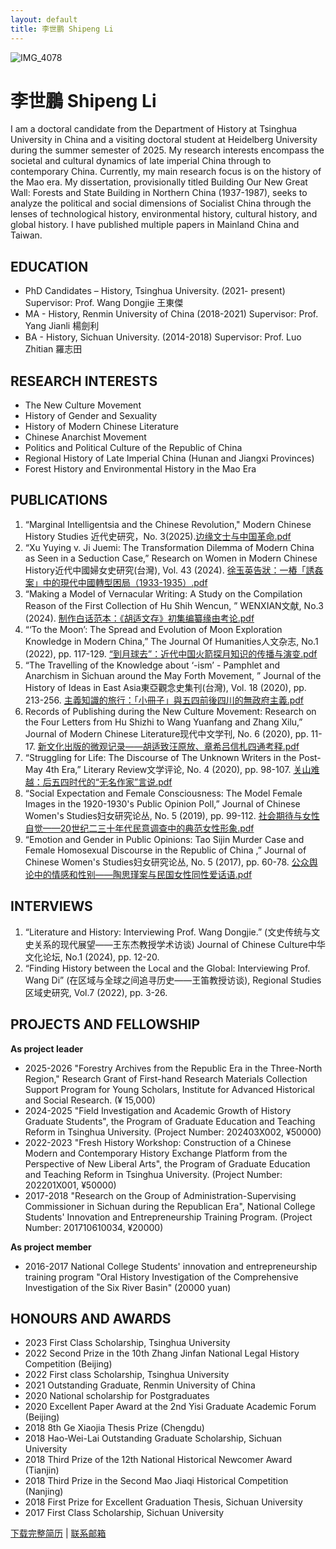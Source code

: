 ```yaml
---
layout: default
title: 李世鹏 Shipeng Li
---
```


<meta name="msvalidate.01" content="F7DC009AAFFF21A905323EEBFC7E073C" />
<meta name="description" content="清华大学历史系博士生,李世鹏 Tsinghua University, Shipeng Li">
<meta name="keywords" content="Tsinghua, Shipeng Li, history">
<meta name="author" content="李世鹏, Shipeng Li">

![IMG_4078](https://github.com/user-attachments/assets/3a57e688-deef-4145-b9fd-70fc38f57a0b)

# 李世鵬 Shipeng Li

I am a doctoral candidate from the Department of History at Tsinghua University in China and a visiting doctoral student at Heidelberg University during the summer semester of 2025. My research interests encompass the societal and cultural dynamics of late imperial China through to contemporary China. Currently, my main research focus is on the history of the Mao era. My dissertation, provisionally titled Building Our New Great Wall: Forests and State Building in Northern China (1937-1987), seeks to analyze the political and social dimensions of Socialist China through the lenses of technological history, environmental history, cultural history, and global history. I have published multiple papers in Mainland China and Taiwan.

## EDUCATION
- PhD Candidates – History, Tsinghua University. (2021- present)        Supervisor: Prof. Wang Dongjie 王東傑
- MA - History, Renmin University of China (2018-2021)              Supervisor: Prof. Yang Jianli 楊劍利
- BA - History, Sichuan University. (2014-2018)                      Supervisor: Prof. Luo Zhitian 羅志田


## RESEARCH INTERESTS
- The New Culture Movement
- History of Gender and Sexuality
- History of Modern Chinese Literature
- Chinese Anarchist Movement
- Politics and Political Culture of the Republic of China
- Regional History of Late Imperial China (Hunan and Jiangxi Provinces)
- Forest History and Environmental History in the Mao Era


## PUBLICATIONS
1.  “Marginal Intelligentsia and the Chinese Revolution," Modern Chinese History Studies 近代史研究，No. 3(2025).[边缘文士与中国革命.pdf](https://github.com/user-attachments/files/20758929/default.pdf)
2. 	“Xu Yuying v. Ji Juemi: The Transformation Dilemma of Modern China as Seen in a Seduction Case,” Research on Women in Modern Chinese History近代中國婦女史研究(台灣), Vol. 43 (2024). [徐玉英告狀：一樁「誘姦案」中的現代中國轉型困局（1933-1935）.pdf](https://github.com/user-attachments/files/18601665/1933-1935.pdf)
3.	“Making a Model of Vernacular Writing: A Study on the Compilation Reason of the First Collection of Hu Shih Wencun, ” WENXIAN文献, No.3 (2024). [制作白话范本：《胡适文存》初集编纂缘由考论.pdf](https://github.com/user-attachments/files/18599692/default.pdf)
4.	“‘To the Moon’: The Spread and Evolution of Moon Exploration Knowledge in Modern China,” The Journal Of Humanities人文杂志, No.1 (2022), pp. 117-129. [“到月球去”：近代中国火箭探月知识的传播与演变.pdf](https://github.com/user-attachments/files/18599694/default.pdf)
5.	“The Travelling of the Knowledge about ‘-ism’ - Pamphlet and Anarchism in Sichuan around the May Forth Movement, ” Journal of the History of Ideas in East Asia東亞觀念史集刊(台灣), Vol. 18 (2020), pp. 213-256. [主義知識的旅行：「小冊子」與五四前後四川的無政府主義.pdf](https://github.com/user-attachments/files/18599704/default.pdf)
6.	Records of Publishing during the New Culture Movement: Research on the Four Letters from Hu Shizhi to Wang Yuanfang and Zhang Xilu,” Journal of Modern Chinese Literature现代中文学刊, No. 6 (2020), pp. 11-17. [新文化出版的微观记录——胡适致汪原放、章希吕信札四通考释.pdf](https://github.com/user-attachments/files/18599707/default.pdf)
7.	“Struggling for Life: The Discourse of The Unknown Writers in the Post-May 4th Era,” Literary Review文学评论, No. 4 (2020), pp. 98-107. [关山难越：后五四时代的“无名作家”言说.pdf](https://github.com/user-attachments/files/18599711/default.pdf)
8.	“Social Expectation and Female Consciousness: The Model Female Images in the 1920-1930's Public Opinion Poll,” Journal of Chinese Women's Studies妇女研究论丛, No. 5 (2019), pp. 99-112. [社会期待与女性自觉——20世纪二三十年代民意调查中的典范女性形象.pdf](https://github.com/user-attachments/files/18599713/20.pdf)
9.	“Emotion and Gender in Public Opinions: Tao Sijin Murder Case and Female Homosexual Discourse in the Republic of China ,” Journal of Chinese Women's Studies妇女研究论丛, No. 5 (2017), pp. 60-78. [公众舆论中的情感和性别——陶思瑾案与民国女性同性爱话语.pdf](https://github.com/user-attachments/files/18599716/default.pdf)


## INTERVIEWS
1.	“Literature and History: Interviewing Prof. Wang Dongjie.” (文史传统与文史关系的现代展望——王东杰教授学术访谈) Journal of Chinese Culture中华文化论坛, No.1 (2024), pp. 12-20. 
2.	“Finding History between the Local and the Global: Interviewing Prof. Wang Di” (在区域与全球之间追寻历史——王笛教授访谈), Regional Studies区域史研究, Vol.7 (2022), pp. 3-26.


## PROJECTS AND FELLOWSHIP
**As project leader**
- 2025-2026   "Forestry Archives from the Republic Era in the Three-North Region," Research Grant of First-hand Research Materials Collection Support Program for Young Scholars, Institute for Advanced Historical and Social Research. (¥ 15,000)
- 2024-2025   "Field Investigation and Academic Growth of History Graduate Students", the Program of Graduate Education and Teaching Reform in Tsinghua University. (Project Number: 202403X002, ¥50000)
- 2022-2023   "Fresh History Workshop: Construction of a Chinese Modern and Contemporary History Exchange Platform from the Perspective of New Liberal Arts", the Program of Graduate Education and Teaching Reform in Tsinghua University. (Project Number: 202201X001, ¥50000)
- 2017-2018   "Research on the Group of Administration-Supervising Commissioner in Sichuan during the Republican Era", National College Students' Innovation and Entrepreneurship Training Program. (Project Number: 201710610034, ¥20000)
 
**As project member**
- 2016-2017   National College Students' innovation and entrepreneurship training program "Oral History Investigation of the Comprehensive Investigation of the Six River Basin" (20000 yuan)


## HONOURS AND AWARDS
- 2023  First Class Scholarship, Tsinghua University
- 2022  Second Prize in the 10th Zhang Jinfan National Legal History Competition (Beijing)
- 2022  First class Scholarship, Tsinghua University
- 2021  Outstanding Graduate, Renmin University of China
- 2020  National scholarship for Postgraduates
- 2020  Excellent Paper Award at the 2nd Yisi Graduate Academic Forum (Beijing)
- 2018  8th Ge Xiaojia Thesis Prize (Chengdu)
- 2018  Hao-Wei-Lai Outstanding Graduate Scholarship, Sichuan University
- 2018  Third Prize of the 12th National Historical Newcomer Award (Tianjin)
- 2018  Third Prize in the Second Mao Jiaqi Historical Competition (Nanjing)
- 2018  First Prize for Excellent Graduation Thesis, Sichuan University
- 2017  First Class Scholarship, Sichuan University


[下载完整简历]() | [联系邮箱](mailto:lsphistory@163.com![image](https://github.com/user-attachments/assets/38b59733-77a9-49af-b1b0-1e22d07610b2)
)
